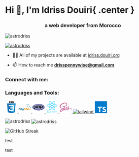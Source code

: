 <link href="style.css" rel="stylesheet" type="text/css">

# Hi 👋, I'm Idriss Douiri{ .center }

<h3 align="center">a web developer from Morocco</h3>

<p align="left"> <img src="https://komarev.com/ghpvc/?username=astrodriss&label=Profile%20views&color=0e75b6&style=flat" alt="astrodriss" /> </p>

<p align="left"> <a href="https://github.com/ryo-ma/github-profile-trophy"><img src="https://github-profile-trophy.vercel.app/?username=astrodriss" alt="astrodriss" /></a> </p>

- 👨‍💻 All of my projects are available at [idriss.douiri.org](idriss.douiri.org)

- 📫 How to reach me **drisspennywise@gmail.com**

<h3 align="left">Connect with me:</h3>
<p align="left">
</p>

<h3 align="left">Languages and Tools:</h3>
<p align="left"> <a href="https://www.w3schools.com/css/" target="_blank" rel="noreferrer"> <img src="https://raw.githubusercontent.com/devicons/devicon/master/icons/css3/css3-original-wordmark.svg" alt="css3" width="40" height="40"/> </a> <a href="https://www.mysql.com/" target="_blank" rel="noreferrer"> <img src="https://raw.githubusercontent.com/devicons/devicon/master/icons/mysql/mysql-original-wordmark.svg" alt="mysql" width="40" height="40"/> </a> <a href="https://www.php.net" target="_blank" rel="noreferrer"> <img src="https://raw.githubusercontent.com/devicons/devicon/master/icons/php/php-original.svg" alt="php" width="40" height="40"/> </a> <a href="https://reactjs.org/" target="_blank" rel="noreferrer"> <img src="https://raw.githubusercontent.com/devicons/devicon/master/icons/react/react-original-wordmark.svg" alt="react" width="40" height="40"/> </a> <a href="https://sass-lang.com" target="_blank" rel="noreferrer"> <img src="https://raw.githubusercontent.com/devicons/devicon/master/icons/sass/sass-original.svg" alt="sass" width="40" height="40"/> </a> <a href="https://tailwindcss.com/" target="_blank" rel="noreferrer"> <img src="https://www.vectorlogo.zone/logos/tailwindcss/tailwindcss-icon.svg" alt="tailwind" width="40" height="40"/> </a> <a href="https://www.typescriptlang.org/" target="_blank" rel="noreferrer"> <img src="https://raw.githubusercontent.com/devicons/devicon/master/icons/typescript/typescript-original.svg" alt="typescript" width="40" height="40"/> </a> </p>

<p><img align="left" src="https://github-readme-stats.vercel.app/api/top-langs?username=astrodriss&show_icons=true&locale=en&layout=compact" alt="astrodriss" /></p>

<p>&nbsp;<img align="center" src="https://github-readme-stats.vercel.app/api?username=astrodriss&show_icons=true&locale=en" alt="astrodriss" /></p>

![GitHub Streak](https://github-readme-streak-stats.herokuapp.com?user=AstroDriss&theme=synthwave&hide_border=true&border_radius=13.5)

<div class="grid">
    <p>test</p>
    <p>test</p>
</div>

